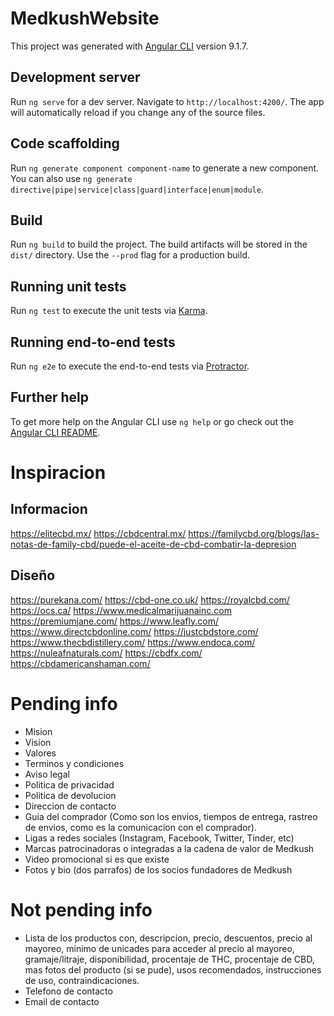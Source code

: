 # MedkushWebsite

This project was generated with [Angular CLI](https://github.com/angular/angular-cli) version 9.1.7.

## Development server

Run `ng serve` for a dev server. Navigate to `http://localhost:4200/`. The app will automatically reload if you change any of the source files.

## Code scaffolding

Run `ng generate component component-name` to generate a new component. You can also use `ng generate directive|pipe|service|class|guard|interface|enum|module`.

## Build

Run `ng build` to build the project. The build artifacts will be stored in the `dist/` directory. Use the `--prod` flag for a production build.

## Running unit tests

Run `ng test` to execute the unit tests via [Karma](https://karma-runner.github.io).

## Running end-to-end tests

Run `ng e2e` to execute the end-to-end tests via [Protractor](http://www.protractortest.org/).

## Further help

To get more help on the Angular CLI use `ng help` or go check out the [Angular CLI README](https://github.com/angular/angular-cli/blob/master/README.md).

# Inspiracion

## Informacion

https://elitecbd.mx/
https://cbdcentral.mx/
https://familycbd.org/blogs/las-notas-de-family-cbd/puede-el-aceite-de-cbd-combatir-la-depresion

## Diseño

https://purekana.com/
https://cbd-one.co.uk/
https://royalcbd.com/
https://ocs.ca/
https://www.medicalmarijuanainc.com
https://premiumjane.com/
https://www.leafly.com/
https://www.directcbdonline.com/
https://justcbdstore.com/
https://www.thecbdistillery.com/
https://www.endoca.com/
https://nuleafnaturals.com/
https://cbdfx.com/
https://cbdamericanshaman.com/

# Pending info 

- Mision
- Vision
- Valores
- Terminos y condiciones
- Aviso legal
- Politica de privacidad 
- Politica de devolucion
- Direccion de contacto
- Guia del comprador (Como son los envios, tiempos de entrega, rastreo de envios, como es la comunicacion con el comprador). 
- Ligas a redes sociales (Instagram, Facebook, Twitter, Tinder, etc)
- Marcas patrocinadoras o integradas a la cadena de valor de Medkush 
- Video promocional si es que existe
- Fotos y bio (dos parrafos) de los socios fundadores de Medkush

# Not pending info

- Lista de los productos con, descripcion, precio, descuentos, precio al mayoreo, minimo de unicades para acceder al precio al mayoreo, gramaje/litraje, disponibilidad, procentaje de THC, procentaje de CBD, mas fotos del producto (si se pude), usos recomendados, instrucciones de uso, contraindicaciones.
- Telefono de contacto
- Email de contacto
